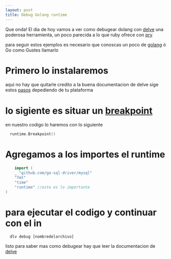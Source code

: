 ```yaml
---
layout: post
title: Debug Golang runtime
---
```


Que onda! El dia de hoy vamos a ver como debugear dolang con [delve](https://github.com/derekparker/delve) una poderosa herramienta, un poco parecida a lo que ruby ofrece con [pry](https://github.com/pry/pry)

para seguir estos ejemplos es necesario que conoscas un poco de [golang](https://github.com/golang/go) ó Go como Gustes llamarlo

# Primero lo instalaremos
aqui no hay que quitarle credito a la buena documentacion de delve sige estos [pasos](https://github.com/derekparker/delve/tree/master/Documentation/installation) depediendo de tu plataforma

# lo sigiente es situar un [breakpoint](https://en.wikipedia.org/wiki/Breakpoint) 

en nuestro codigo lo haremos con lo siguiente 
```go
  runtime.Breakpoint()
```

# Agregamos a los importes el runtime

```go
    import (
	_ "github.com/go-sql-driver/mysql"
	"fmt"
	"time"
	"runtime" //esto es lo importante
)
```

# para ejecutar el codigo y continuar con el in

``` shell
  dlv debug [nombredelarchivo]
```

 listo para saber mas como debugear hay que leer la documentacion de [delve](https://github.com/derekparker/delve)